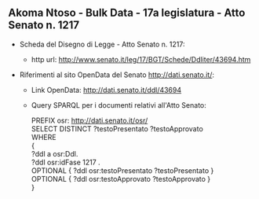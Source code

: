 ## Akoma Ntoso - Bulk Data - 17a legislatura - Atto Senato n. 1217 ##

* Scheda del Disegno di Legge - Atto Senato n. 1217:
	* http url: http://www.senato.it/leg/17/BGT/Schede/Ddliter/43694.htm

* Riferimenti al sito OpenData del Senato http://dati.senato.it/:
	* Link OpenData: http://dati.senato.it/ddl/43694
	* Query SPARQL per i documenti relativi all'Atto Senato:

        PREFIX osr: <http://dati.senato.it/osr/>  
		SELECT DISTINCT ?testoPresentato ?testoApprovato  
		WHERE  
		{  
		    ?ddl a osr:Ddl.  
		    ?ddl osr:idFase 1217 .  
		    OPTIONAL { ?ddl osr:testoPresentato ?testoPresentato }  
		    OPTIONAL { ?ddl osr:testoApprovato ?testoApprovato }  
		}
		